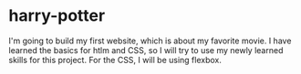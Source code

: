 # harry-potter
I'm going to build my first website, which is about my favorite movie.
I have learned the basics for htlm and CSS, so I will try to use my newly learned skills for this project. For the CSS, I will be using flexbox. 
